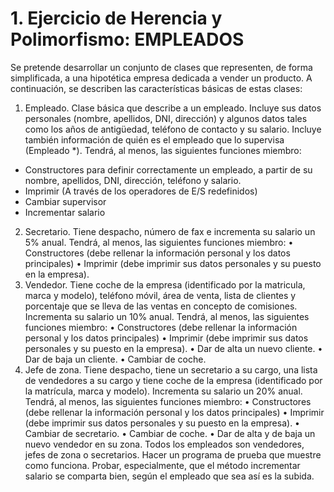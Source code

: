 # 1. Ejercicio de Herencia y Polimorfismo: EMPLEADOS
Se pretende desarrollar un conjunto de clases que representen, de forma simplificada, a
una hipotética empresa dedicada a vender un producto. A continuación, se describen las
características básicas de estas clases:
1. Empleado. Clase básica que describe a un empleado. Incluye sus datos
personales (nombre, apellidos, DNI, dirección) y algunos datos tales como los
años de antigüedad, teléfono de contacto y su salario.
Incluye también información de quién es el empleado que lo supervisa
(Empleado *). Tendrá, al menos, las siguientes funciones miembro:
- Constructores para definir correctamente un empleado, a partir de su nombre,
apellidos, DNI, dirección, teléfono y salario.
- Imprimir (A través de los operadores de E/S redefinidos)
- Cambiar supervisor
- Incrementar salario

2. Secretario. Tiene despacho, número de fax e incrementa su salario un 5%
anual.
Tendrá, al menos, las siguientes funciones miembro:
• Constructores (debe rellenar la información personal y los datos principales)
• Imprimir (debe imprimir sus datos personales y su puesto en la empresa).
3. Vendedor. Tiene coche de la empresa (identificado por la matricula, marca y
modelo), teléfono móvil, área de venta, lista de clientes y porcentaje que se lleva
de las ventas en concepto de comisiones. Incrementa su salario un 10% anual.
Tendrá, al menos, las siguientes funciones miembro:
• Constructores (debe rellenar la información personal y los datos principales)
• Imprimir (debe imprimir sus datos personales y su puesto en la empresa).
• Dar de alta un nuevo cliente.
• Dar de baja un cliente.
• Cambiar de coche.
4. Jefe de zona. Tiene despacho, tiene un secretario a su cargo, una lista de
vendedores a su cargo y tiene coche de la empresa (identificado por la matrícula,
marca y modelo). Incrementa su salario un 20% anual.
Tendrá, al menos, las siguientes funciones miembro:
• Constructores (debe rellenar la información personal y los datos principales)
• Imprimir (debe imprimir sus datos personales y su puesto en la empresa).
• Cambiar de secretario.
• Cambiar de coche.
• Dar de alta y de baja un nuevo vendedor en su zona.
Todos los empleados son vendedores, jefes de zona o secretarios. Hacer un programa
de prueba que muestre como funciona. Probar, especialmente, que el método
incrementar salario se comparta bien, según el empleado que sea así es la subida.
